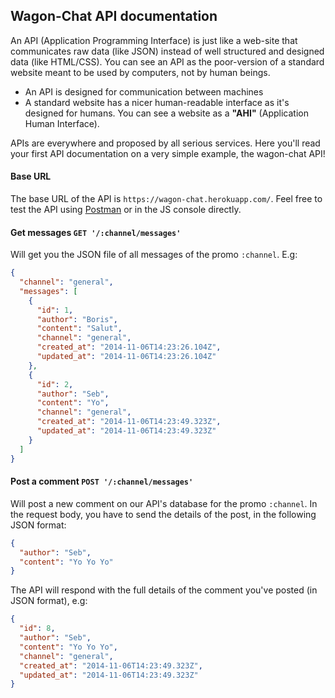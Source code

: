 ## Wagon-Chat API documentation

An API (Application Programming Interface) is just like a web-site that communicates raw data (like JSON) instead of well structured and designed data (like HTML/CSS). You can see an API as the poor-version of a standard website meant to be used by computers, not by human beings.

- An API is designed for communication between machines
- A standard website has a nicer human-readable interface as it's designed for humans. You can see a website as a **"AHI"** (Application Human Interface).

APIs are everywhere and proposed by all serious services. Here you'll read your first API documentation on a very simple example, the wagon-chat API!

#### Base URL

The base URL of the API is `https://wagon-chat.herokuapp.com/`. Feel free to test the API using [Postman](https://www.getpostman.com/) or in the JS console directly.

#### Get messages `GET '/:channel/messages'`

Will get you the JSON file of all messages of the promo `:channel`. E.g:

```json
{
  "channel": "general",
  "messages": [
    {
      "id": 1,
      "author": "Boris",
      "content": "Salut",
      "channel": "general",
      "created_at": "2014-11-06T14:23:26.104Z",
      "updated_at": "2014-11-06T14:23:26.104Z"
    },
    {
      "id": 2,
      "author": "Seb",
      "content": "Yo",
      "channel": "general",
      "created_at": "2014-11-06T14:23:49.323Z",
      "updated_at": "2014-11-06T14:23:49.323Z"
    }
  ]
}
```

#### Post a comment `POST '/:channel/messages'`

Will post a new comment on our API's database for the promo `:channel`.
In the request body, you have to send the details of the post, in the following JSON format:

```json
{
  "author": "Seb",
  "content": "Yo Yo Yo"
}
```

The API will respond with the full details of the comment you've posted (in JSON format), e.g:

```json
{
  "id": 8,
  "author": "Seb",
  "content": "Yo Yo Yo",
  "channel": "general",
  "created_at": "2014-11-06T14:23:49.323Z",
  "updated_at": "2014-11-06T14:23:49.323Z"
}
```
